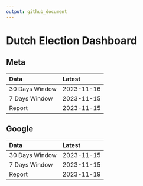 ```yaml
---
output: github_document
---
```


# Dutch Election Dashboard



## Meta


|Data           |Latest     |
|:--------------|:----------|
|30 Days Window |2023-11-16 |
|7 Days Window  |2023-11-15 |
|Report         |2023-11-15 |

## Google


|Data           |Latest     |
|:--------------|:----------|
|30 Days Window |2023-11-15 |
|7 Days Window  |2023-11-15 |
|Report         |2023-11-19 |
